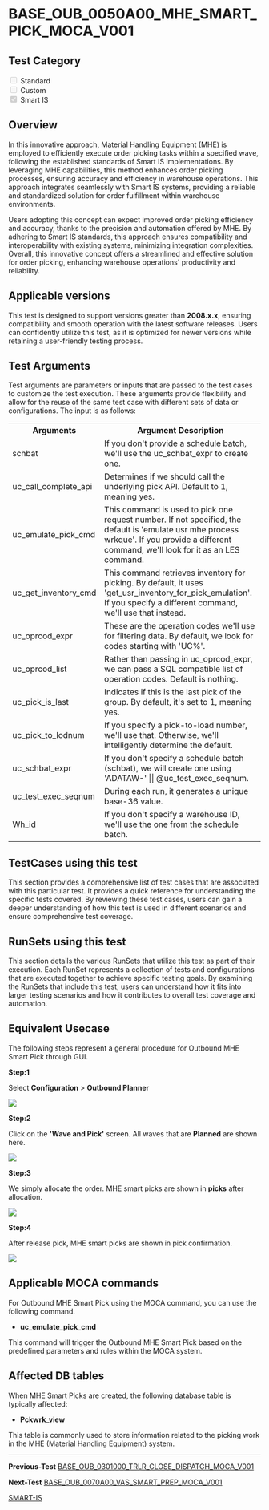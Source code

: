 # **BASE_OUB_0050A00_MHE_SMART_PICK_MOCA_V001**


<!-- SMART_DOC_GEN_TEST_DESCR - Start -->
<!-- SMART_DOC_GEN_TEST_DESCR - End -->

## **Test Category**

<input type="checkbox" disabled> Standard
<br>
<input type="checkbox" disabled> Custom
<br>
<input type="checkbox" checked disabled> Smart IS


## **Overview**

In this innovative approach, Material Handling Equipment (MHE) is employed to efficiently execute order picking tasks within a specified wave, following the established standards of Smart IS implementations. By leveraging MHE capabilities, this method enhances order picking processes, ensuring accuracy and efficiency in warehouse operations. This approach integrates seamlessly with Smart IS systems, providing a reliable and standardized solution for order fulfillment within warehouse environments.

Users adopting this concept can expect improved order picking efficiency and accuracy, thanks to the precision and automation offered by MHE. By adhering to Smart IS standards, this approach ensures compatibility and interoperability with existing systems, minimizing integration complexities. Overall, this innovative concept offers a streamlined and effective solution for order picking, enhancing warehouse operations' productivity and reliability.

## **Applicable versions**

This test is designed to support versions greater than **2008.x.x**, ensuring compatibility and smooth operation with the latest software releases. Users can confidently utilize this test, as it is optimized for newer versions while retaining a user-friendly testing process.

## **Test Arguments**

Test arguments are parameters or inputs that are passed to the test cases to customize the test execution. These arguments provide flexibility and allow for the reuse of the same test case with different sets of data or configurations. The input is as follows:


<!-- SMART_DOC_GEN_TEST_ARG - Start -->
<table>
<tr><th>Arguments</th><th>Argument Description</th></tr>
<tr><td>schbat</td><td>If you don't provide a schedule batch, we'll use the uc_schbat_expr to create one.</td></tr>
<tr><td>uc_call_complete_api</td><td>Determines if we should call the underlying pick API. Default to 1, meaning yes.</td></tr>
<tr><td>uc_emulate_pick_cmd</td><td>This command is used to pick one request number. If not specified, the default is 'emulate usr mhe process wrkque'. If you provide a different command, we'll look for it as an LES command.</td></tr>
<tr><td>uc_get_inventory_cmd</td><td>This command retrieves inventory for picking. By default, it uses 'get_usr_inventory_for_pick_emulation'. If you specify a different command, we'll use that instead.</td></tr>
<tr><td>uc_oprcod_expr</td><td>These are the operation codes we'll use for filtering data. By default, we look for codes starting with 'UC%'.</td></tr>
<tr><td>uc_oprcod_list</td><td>Rather than passing in uc_oprcod_expr, we can pass a SQL compatible list of operation codes. Default is nothing.</td></tr>
<tr><td>uc_pick_is_last</td><td>Indicates if this is the last pick of the group. By default, it's set to 1, meaning yes.</td></tr>
<tr><td>uc_pick_to_lodnum</td><td>If you specify a pick-to-load number, we'll use that. Otherwise, we'll intelligently determine the default.</td></tr>
<tr><td>uc_schbat_expr</td><td>If you don't specify a schedule batch (schbat), we will create one using 'ADATAW-' || @uc_test_exec_seqnum.</td></tr>
<tr><td>uc_test_exec_seqnum</td><td>During each run, it generates a unique base-36 value.</td></tr>
<tr><td>Wh_id</td><td>If you don't specify a warehouse ID, we'll use the one from the schedule batch.</td></tr>
</table>
<!-- SMART_DOC_GEN_TEST_ARG - End -->

## **TestCases using this test**

This section provides a comprehensive list of test cases that are associated with this particular test. It provides a quick reference for understanding the specific tests covered. By reviewing these test cases, users can gain a deeper understanding of how this test is used in different scenarios and ensure comprehensive test coverage.


<!-- SMART_DOC_GEN_TEST_CASE_USING_THIS - Start -->
<!-- SMART_DOC_GEN_TEST_CASE_USING_THIS - End -->

## **RunSets using this test**

This section details the various RunSets that utilize this test as part of their execution. Each RunSet represents a collection of tests and configurations that are executed together to achieve specific testing goals. By examining the RunSets that include this test, users can understand how it fits into larger testing scenarios and how it contributes to overall test coverage and automation.


<!-- SMART_DOC_GEN_RUN_SET_USING_THIS - Start -->
<!-- SMART_DOC_GEN_RUN_SET_USING_THIS - End -->

## **Equivalent Usecase**

The following steps represent a general procedure for Outbound MHE Smart Pick through GUI.

**Step:1**

Select **Configuration** > **Outbound Planner**

![](BASE_OUB_0050A00_MHE_SMART_PICK_MOCA_V001/image1.png)

**Step:2**

Click on the **'Wave and Pick'** screen. All waves that are **Planned** are shown here.

![](BASE_OUB_0050A00_MHE_SMART_PICK_MOCA_V001/image2.png)

**Step:3**

We simply allocate the order. MHE smart picks are shown in **picks** after allocation.

![](BASE_OUB_0050A00_MHE_SMART_PICK_MOCA_V001/image3.png)

**Step:4**

After release pick, MHE smart picks are shown in pick confirmation.

![](BASE_OUB_0050A00_MHE_SMART_PICK_MOCA_V001/image4.png)

## **Applicable MOCA commands**

For Outbound MHE Smart Pick using the MOCA command, you can use the following command.

-   **uc_emulate_pick_cmd**

This command will trigger the Outbound MHE Smart Pick based on the predefined parameters and rules within the MOCA system.

## **Affected DB tables**

When MHE Smart Picks are created, the following database table is typically affected:

-   **Pckwrk_view**

This table is commonly used to store information related to the picking work in the MHE (Material Handling Equipment) system.

---
 **Previous-Test**
 [BASE_OUB_0301000_TRLR_CLOSE_DISPATCH_MOCA_V001](./tests_docs/BASE_OUB_0301000_TRLR_CLOSE_DISPATCH_MOCA_V001.md)
 
**Next-Test**
  [BASE_OUB_0070A00_VAS_SMART_PREP_MOCA_V001](./tests_docs/BASE_OUB_0070A00_VAS_SMART_PREP_MOCA_V001.md)
  
[SMART-IS](https://www.smart-is.pk) 